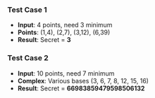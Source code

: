 
### Test Case 1
- **Input**: 4 points, need 3 minimum
- **Points**: (1,4), (2,7), (3,12), (6,39)
- **Result**: Secret = **3**

### Test Case 2  
- **Input**: 10 points, need 7 minimum
- **Complex**: Various bases (3, 6, 7, 8, 12, 15, 16)
- **Result**: Secret = **66983859479598506132**

